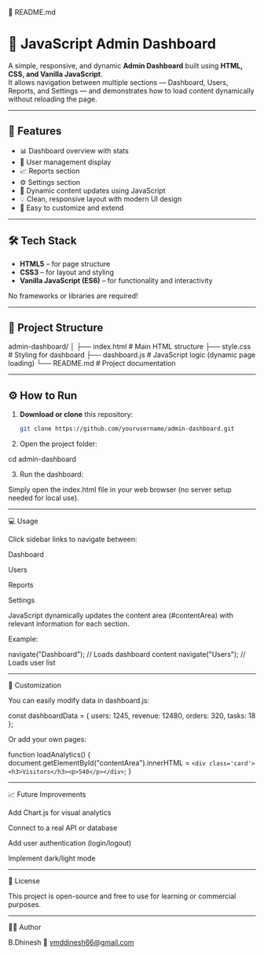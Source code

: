 🧾 README.md

# 🧠 JavaScript Admin Dashboard

A simple, responsive, and dynamic **Admin Dashboard** built using **HTML, CSS, and Vanilla JavaScript**.  
It allows navigation between multiple sections — Dashboard, Users, Reports, and Settings — and demonstrates how to load content dynamically without reloading the page.

---

## 🚀 Features

- 📊 Dashboard overview with stats  
- 👥 User management display  
- 📈 Reports section  
- ⚙️ Settings section  
- 🔁 Dynamic content updates using JavaScript  
- 💡 Clean, responsive layout with modern UI design  
- 🔧 Easy to customize and extend

---

## 🛠️ Tech Stack

- **HTML5** – for page structure  
- **CSS3** – for layout and styling  
- **Vanilla JavaScript (ES6)** – for functionality and interactivity  

No frameworks or libraries are required!

---

## 📂 Project Structure

admin-dashboard/ │ ├── index.html          # Main HTML structure ├── style.css           # Styling for dashboard ├── dashboard.js        # JavaScript logic (dynamic page loading) └── README.md           # Project documentation

---

## ⚙️ How to Run

1. **Download or clone** this repository:
   ```bash
   git clone https://github.com/yourusername/admin-dashboard.git

2. Open the project folder:

cd admin-dashboard


3. Run the dashboard:

Simply open the index.html file in your web browser
(no server setup needed for local use).





---

💻 Usage

Click sidebar links to navigate between:

Dashboard

Users

Reports

Settings


JavaScript dynamically updates the content area (#contentArea) with relevant information for each section.


Example:

navigate("Dashboard"); // Loads dashboard content
navigate("Users");     // Loads user list


---

🧩 Customization

You can easily modify data in dashboard.js:

const dashboardData = {
  users: 1245,
  revenue: 12480,
  orders: 320,
  tasks: 18
};

Or add your own pages:

function loadAnalytics() {
  document.getElementById("contentArea").innerHTML = `
    <div class='card'><h3>Visitors</h3><p>540</p></div>
  `;
}


---

📈 Future Improvements

Add Chart.js for visual analytics

Connect to a real API or database

Add user authentication (login/logout)

Implement dark/light mode



---

📜 License

This project is open-source and free to use for learning or commercial purposes.


---

👨‍💻 Author

B.Dhinesh 
📧 vmddinesh66@gmail.com



